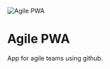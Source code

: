 ![Agile PWA](https://firebasestorage.googleapis.com/v0/b/agile-pwa.appspot.com/o/icon.png?alt=media&token=6c465046-cd83-400c-b83c-26d748ed9a0e)

# Agile PWA

App for agile teams using github.